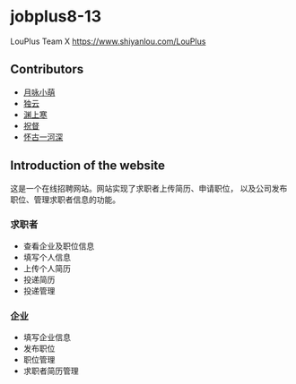 # jobplus8-13

LouPlus Team  X https://www.shiyanlou.com/LouPlus

## Contributors

* [月咏小萌](https://github.com/LouPlus)
* [独云](https://github.com/duyunw)
* [渊上寒](https://github.com/Yuanshanghan)
* [祝督](https://github.com/limitZD)
* [怀古一河深](https://github.com/huanglinglin)

## Introduction of the website
这是一个在线招聘网站。网站实现了求职者上传简历、申请职位，
以及公司发布职位、管理求职者信息的功能。

### 求职者

* 查看企业及职位信息
* 填写个人信息
* 上传个人简历
* 投递简历
* 投递管理

### 企业

* 填写企业信息
* 发布职位
* 职位管理
* 求职者简历管理


